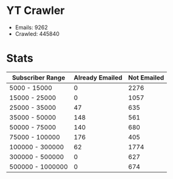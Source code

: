 # YT Crawler
- Emails: 9262
- Crawled: 445840

# Stats
| Subscriber Range  | Already Emailed | Not Emailed |
|-------|-------|-------|
| 5000 - 15000 | 0 | 2276 |
| 15000 - 25000 | 0 | 1057 |
| 25000 - 35000 | 47 | 635 |
| 35000 - 50000 | 148 | 561 |
| 50000 - 75000 | 140 | 680 |
| 75000 - 100000 | 176 | 405 |
| 100000 - 300000 | 62 | 1774 |
| 300000 - 500000 | 0 | 627 |
| 500000 - 1000000 | 0 | 674 |

